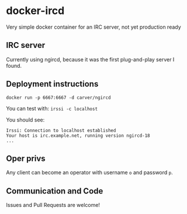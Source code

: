 docker-ircd
===========

Very simple docker container for an IRC server, not yet production ready

IRC server
---------

Currently using ngircd, because it was the first plug-and-play server I found.

Deployment instructions
---------

`docker run -p 6667:6667 -d carver/ngircd`

You can test with: `irssi -c localhost`

You should see:
```
Irssi: Connection to localhost established
Your host is irc.example.net, running version ngircd-18
...
```

Oper privs
--------
Any client can become an operator with username `o` and password `p`.

Communication and Code
--------

Issues and Pull Requests are welcome!
